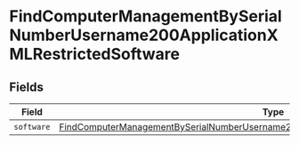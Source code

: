 # FindComputerManagementBySerialNumberUsername200ApplicationXMLRestrictedSoftware


## Fields

| Field                                                                                                                                                                                                         | Type                                                                                                                                                                                                          | Required                                                                                                                                                                                                      | Description                                                                                                                                                                                                   |
| ------------------------------------------------------------------------------------------------------------------------------------------------------------------------------------------------------------- | ------------------------------------------------------------------------------------------------------------------------------------------------------------------------------------------------------------- | ------------------------------------------------------------------------------------------------------------------------------------------------------------------------------------------------------------- | ------------------------------------------------------------------------------------------------------------------------------------------------------------------------------------------------------------- |
| `software`                                                                                                                                                                                                    | [FindComputerManagementBySerialNumberUsername200ApplicationXMLRestrictedSoftwareSoftware](../../models/operations/findcomputermanagementbyserialnumberusername200applicationxmlrestrictedsoftwaresoftware.md) | :heavy_minus_sign:                                                                                                                                                                                            | N/A                                                                                                                                                                                                           |
